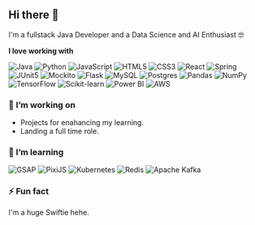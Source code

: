 ## Hi there 👋

I'm a fullstack Java Developer and a Data Science and AI Enthusiast 🤓

**I love working with**

<div display="flex">
  <img src="https://img.shields.io/badge/java-%23ED8B00.svg?style=for-the-badge&logo=java&logoColor=white" alt="Java"/>
  <img src="https://img.shields.io/badge/python-3670A0?style=for-the-badge&logo=python&logoColor=ffdd54" alt="Python"/>
  <img src="https://img.shields.io/badge/javascript-%23323330.svg?style=for-the-badge&logo=javascript&logoColor=%23F7DF1E" alt="JavaScript"/>
  <img src="https://img.shields.io/badge/html5-%23E34F26.svg?style=for-the-badge&logo=html5&logoColor=white" alt="HTML5"/>
  <img src="https://img.shields.io/badge/css3-%231572B6.svg?style=for-the-badge&logo=css3&logoColor=white" alt="CSS3"/>
  <img src="https://img.shields.io/badge/react-%2320232a.svg?style=for-the-badge&logo=react&logoColor=%2361DAFB" alt="React"/>
  <img src="https://img.shields.io/badge/spring-%236DB33F.svg?style=for-the-badge&logo=spring&logoColor=white" alt="Spring"/>
  <img src="https://img.shields.io/badge/junit5-25A162.svg?style=for-the-badge&logo=junit5&logoColor=white" alt="JUnit5"/>
  <img src="https://img.shields.io/badge/Mockito-7E7E7E.svg?style=for-the-badge&logo=mockito&logoColor=white" alt="Mockito"/>
  <img src="https://img.shields.io/badge/flask-%23000.svg?style=for-the-badge&logo=flask&logoColor=white" alt="Flask"/>
  <img src="https://img.shields.io/badge/mysql-%2300f.svg?style=for-the-badge&logo=mysql&logoColor=white" alt="MySQL"/>
  <img src="https://img.shields.io/badge/postgres-%23316192.svg?style=for-the-badge&logo=postgresql&logoColor=white" alt="Postgres"/>
  <img src="https://img.shields.io/badge/pandas-%23150458.svg?style=for-the-badge&logo=pandas&logoColor=white" alt="Pandas"/>
  <img src="https://img.shields.io/badge/numpy-%23013243.svg?style=for-the-badge&logo=numpy&logoColor=white" alt="NumPy"/>
  <img src="https://img.shields.io/badge/TensorFlow-%23FF6F00.svg?style=for-the-badge&logo=TensorFlow&logoColor=white" alt="TensorFlow"/>
  <img src="https://img.shields.io/badge/scikit--learn-%23F7931E.svg?style=for-the-badge&logo=scikit-learn&logoColor=white" alt="Scikit-learn"/>
  <img src="https://img.shields.io/badge/power_bi-F2C811?style=for-the-badge&logo=powerbi&logoColor=black" alt="Power BI"/>
  <img src="https://img.shields.io/badge/AWS-%23FF9900.svg?style=for-the-badge&logo=amazon-aws&logoColor=white" alt="AWS"/>
</div>

### 🔭 I’m working on

- Projects for enahancing my learning.
- Landing a full time role.

### 🌱 I’m learning

<div display="flex">
  <img src="https://img.shields.io/badge/GSAP-88CE02?style=for-the-badge&logo=greensock&logoColor=white" alt="GSAP"/>
  <img src="https://img.shields.io/badge/PixiJS-D9232E?style=for-the-badge&logo=pixijs&logoColor=white" alt="PixiJS"/>
  <img src="https://img.shields.io/badge/kubernetes-326ce5.svg?&style=for-the-badge&logo=kubernetes&logoColor=white" alt="Kubernetes"/>
  <img src="https://img.shields.io/badge/redis-%23DD0031.svg?&style=for-the-badge&logo=redis&logoColor=white" alt="Redis"/>
  <img src="https://img.shields.io/badge/Apache%20Kafka-000?style=for-the-badge&logo=apachekafka" alt="Apache Kafka"/>
</div>


### ⚡ Fun fact

I'm a huge Swiftie hehe.
